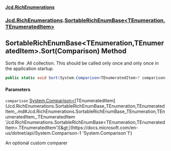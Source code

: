 #### [Jcd.RichEnumerations](index.md 'index')
### [Jcd.RichEnumerations](Jcd.RichEnumerations.md 'Jcd.RichEnumerations').[SortableRichEnumBase&lt;TEnumeration,TEnumeratedItem&gt;](Jcd.RichEnumerations.SortableRichEnumBase_TEnumeration,TEnumeratedItem_.md 'Jcd.RichEnumerations.SortableRichEnumBase<TEnumeration,TEnumeratedItem>')

## SortableRichEnumBase<TEnumeration,TEnumeratedItem>.Sort(Comparison<TEnumeratedItem>) Method

Sorts the .All collection. This should be called only once and only once in the application startup.

```csharp
public static void Sort(System.Comparison<TEnumeratedItem>? comparison=null);
```
#### Parameters

<a name='Jcd.RichEnumerations.SortableRichEnumBase_TEnumeration,TEnumeratedItem_.Sort(System.Comparison_TEnumeratedItem_).comparison'></a>

`comparison` [System.Comparison&lt;](https://docs.microsoft.com/en-us/dotnet/api/System.Comparison-1 'System.Comparison`1')[TEnumeratedItem](Jcd.RichEnumerations.SortableRichEnumBase_TEnumeration,TEnumeratedItem_.md#Jcd.RichEnumerations.SortableRichEnumBase_TEnumeration,TEnumeratedItem_.TEnumeratedItem 'Jcd.RichEnumerations.SortableRichEnumBase<TEnumeration,TEnumeratedItem>.TEnumeratedItem')[&gt;](https://docs.microsoft.com/en-us/dotnet/api/System.Comparison-1 'System.Comparison`1')

An optional custom comparer